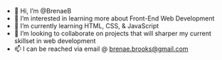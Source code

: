 - 👋 Hi, I’m @BrenaeB
- 👀 I’m interested in learning more about Front-End Web Development
- 🌱 I’m currently learning HTML, CSS, & JavaScript
- 💞️ I’m looking to collaborate on projects that will sharper my current skillset in web development 
- 📫 I can be reached via email @  brenae.brooks@gmail.com

<!---
BrenaeB/BrenaeB is a ✨ special ✨ repository because its `README.md` (this file) appears on your GitHub profile.
You can click the Preview link to take a look at your changes.
--->
